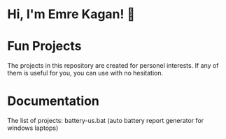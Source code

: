 # Hi, I'm Emre Kagan! 👋
# Fun Projects
The projects in this repository are created for personel interests. If any of them is useful for you, you can use with no hesitation.
# Documentation
The list of projects:
 battery-us.bat (auto battery report generator for windows laptops)
